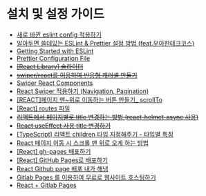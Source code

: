 # 설치 및 설정 가이드

- [새로 바뀐 eslint config 적용하기](https://brunch.co.kr/@hongjyoun/118)
- [알아두면 쓸데있는 ESLint & Prettier 설정 방법 (feat.우아한테크코스)](https://velog.io/@2wndrhs/%EC%95%8C%EC%95%84%EB%91%90%EB%A9%B4-%EC%93%B8%EB%8D%B0%EC%9E%88%EB%8A%94-ESLint-Prettier-%EC%84%A4%EC%A0%95-%EB%B0%A9%EB%B2%95)
- [Getting Started with ESLint](https://eslint.org/docs/latest/use/getting-started)
- [Prettier Configuration File](https://prettier.io/docs/en/configuration.html)
- ~~[[React Library] 슬라이더](https://velog.io/@strawsunny/React-Library-%EC%8A%AC%EB%9D%BC%EC%9D%B4%EB%8D%94)~~
- ~~[swiper/react를 이용하여 반응형 캐러셀 만들기](https://xionwcfm.tistory.com/331)~~
- [Swiper React Components](https://swiperjs.com/react)
- [React Swiper 적용하기 (Navigation, Pagination)](https://velog.io/@ooo3289/React-Swiper-%EC%A0%81%EC%9A%A9%ED%95%98%EA%B8%B0-Navigation-Pagination)
- [[REACT]페이지 맨~위로 이동하는 버튼 만들기_ scrollTo](https://velog.io/@seoyul0203/REACT%ED%8E%98%EC%9D%B4%EC%A7%80-%EB%A7%A8%EC%9C%84%EB%A1%9C-%EC%9D%B4%EB%8F%99%ED%95%98%EB%8A%94-%EB%B2%84%ED%8A%BC-%EB%A7%8C%EB%93%A4%EA%B8%B0-scrollTo)
- [[React] routes 파일](https://velog.io/@chaeshee0908/React-routes-%ED%8C%8C%EC%9D%BC)
- ~~[리액트에서 페이지별로 title 변경하는 방법 (react-helmet-async 사용)](https://velog.io/@posinity/%EB%A6%AC%EC%95%A1%ED%8A%B8%EC%97%90%EC%84%9C-%ED%8E%98%EC%9D%B4%EC%A7%80%EB%B3%84%EB%A1%9C-title-%EB%B3%80%EA%B2%BD%ED%95%98%EB%8A%94-%EB%B0%A9%EB%B2%95-react-helmet-async-%EC%82%AC%EC%9A%A9)~~
- ~~[React useEffect 사용 title 변경하기](https://studyingych.tistory.com/61)~~
- [[TypeScript] 리액트 children 타입 지정해주기 - 타입별 특징](https://shape-coding.tistory.com/entry/TypeScript-%EB%A6%AC%EC%95%A1%ED%8A%B8-children-%ED%83%80%EC%9E%85-%EC%A7%80%EC%A0%95%ED%95%B4%EC%A3%BC%EA%B8%B0-%ED%83%80%EC%9E%85%EB%B3%84-%ED%8A%B9%EC%A7%95)
- [React 페이지 이동 시 스크롤 맨 위로 오게 하는 방법](https://velog.io/@tlatjdgh3778/React-%ED%8E%98%EC%9D%B4%EC%A7%80-%EC%9D%B4%EB%8F%99-%EC%8B%9C-%EC%8A%A4%ED%81%AC%EB%A1%A4-%EB%A7%A8-%EC%9C%84%EB%A1%9C-%EC%98%A4%EA%B2%8C-%ED%95%98%EB%8A%94-%EB%B0%A9%EB%B2%95)
- [[React] gh-pages 배포하기](https://synuns.tistory.com/33)
- [[React] GitHub Pages로 배포하기](https://enne.tistory.com/10)
- [React Github page 배포 내가 해냄](https://i-did-it.tistory.com/75)
- [Gitlab Pages 를 이용하여 무료로 웹사이트 호스팅하기](https://analogcode.tistory.com/27)
- [React + Gitlab Pages](https://dev.to/jtorbett23/react-gitlab-pages-42l6)